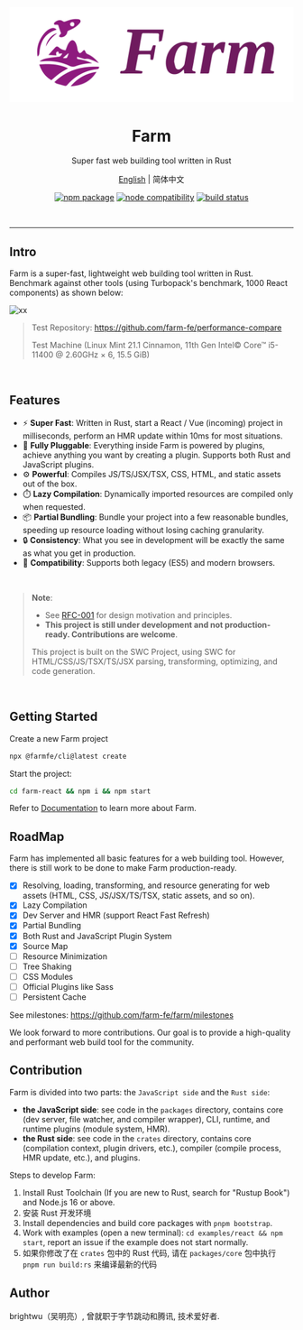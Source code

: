 <div align="center">
  <a href="">
  <img src="./assets/banner1.png" />
  </a>
  <h1>Farm</h1>
  <p>Super fast web building tool written in Rust</p>
  <p>
    <a href="https://github.com/farm-fe/farm/blob/main/README.md">English</a> | 
    <span>简体中文</span>
  </p>
  <p align="center">
    <a href="https://npmjs.com/package/@farmfe/core"><img src="https://img.shields.io/npm/v/@farmfe/core.svg" alt="npm package"></a>
    <a href="https://nodejs.org/en/about/releases/"><img src="https://img.shields.io/node/v/@farmfe/core.svg" alt="node compatibility"></a>
    <a href="https://github.com/farm-fe/farm/actions/workflows/rust-test.yaml"><img src="https://github.com/farm-fe/farm/actions/workflows/rust-test.yaml/badge.svg" alt="build status"></a>
  </p>
  <br/>
</div>

---

## Intro

Farm is a super-fast, lightweight web building tool written in Rust. Benchmark against other tools (using Turbopack's benchmark, 1000 React components) as shown below:

![xx](./assets/benchmark.png)

> Test Repository: https://github.com/farm-fe/performance-compare
>
> Test Machine (Linux Mint 21.1 Cinnamon, 11th Gen Intel© Core™ i5-11400 @ 2.60GHz × 6, 15.5 GiB)

<br />

## Features

- ⚡ **Super Fast**: Written in Rust, start a React / Vue (incoming) project in milliseconds, perform an HMR update within 10ms for most situations.
- 🧰 **Fully Pluggable**: Everything inside Farm is powered by plugins, achieve anything you want by creating a plugin. Supports both Rust and JavaScript plugins.
- ⚙️ **Powerful**: Compiles JS/TS/JSX/TSX, CSS, HTML, and static assets out of the box.
- ⏱️ **Lazy Compilation**: Dynamically imported resources are compiled only when requested.
- 📦 **Partial Bundling**: Bundle your project into a few reasonable bundles, speeding up resource loading without losing caching granularity.
- 🔒 **Consistency**: What you see in development will be exactly the same as what you get in production.
- 🌳 **Compatibility**: Supports both legacy (ES5) and modern browsers.

<br/>

> **Note**:
>
> - See [RFC-001](https://github.com/farm-fe/rfcs/blob/main/rfcs/001-core-architecture/rfc.md#motivation) for design motivation and principles.
> - **This project is still under development and not production-ready. Contributions are welcome**.
>
> This project is built on the SWC Project, using SWC for HTML/CSS/JS/TSX/TS/JSX parsing, transforming, optimizing, and code generation.

<br/>

## Getting Started

Create a new Farm project

```sh
npx @farmfe/cli@latest create
```

Start the project:

```sh
cd farm-react && npm i && npm start
```

Refer to [Documentation](https://farm-fe.github.io) to learn more about Farm.

## RoadMap

Farm has implemented all basic features for a web building tool. However, there is still work to be done to make Farm production-ready.

- [x] Resolving, loading, transforming, and resource generating for web assets (HTML, CSS, JS/JSX/TS/TSX, static assets, and so on).
- [x] Lazy Compilation
- [x] Dev Server and HMR (support React Fast Refresh)
- [x] Partial Bundling
- [x] Both Rust and JavaScript Plugin System
- [x] Source Map
- [ ] Resource Minimization
- [ ] Tree Shaking
- [ ] CSS Modules
- [ ] Official Plugins like Sass
- [ ] Persistent Cache

See milestones: https://github.com/farm-fe/farm/milestones

We look forward to more contributions. Our goal is to provide a high-quality and performant web build tool for the community.

## Contribution

Farm is divided into two parts: the `JavaScript side` and the `Rust side`:

- **the JavaScript side**: see code in the `packages` directory, contains core (dev server, file watcher, and compiler wrapper), CLI, runtime, and runtime plugins (module system, HMR).
- **the Rust side**: see code in the `crates` directory, contains core (compilation context, plugin drivers, etc.), compiler (compile process, HMR update, etc.), and plugins.

Steps to develop Farm:

1. Install Rust Toolchain (If you are new to Rust, search for "Rustup Book") and Node.js 16 or above.
1. 安装 Rust 开发环境
2. Install dependencies and build core packages with `pnpm bootstrap`.
6. Work with examples (open a new terminal): `cd examples/react && npm start`, report an issue if the example does not start normally.
7. 如果你修改了在 `crates` 包中的 Rust 代码, 请在 `packages/core` 包中执行 `pnpm run build:rs` 来编译最新的代码

## Author

brightwu（吴明亮）, 曾就职于字节跳动和腾讯, 技术爱好者.
